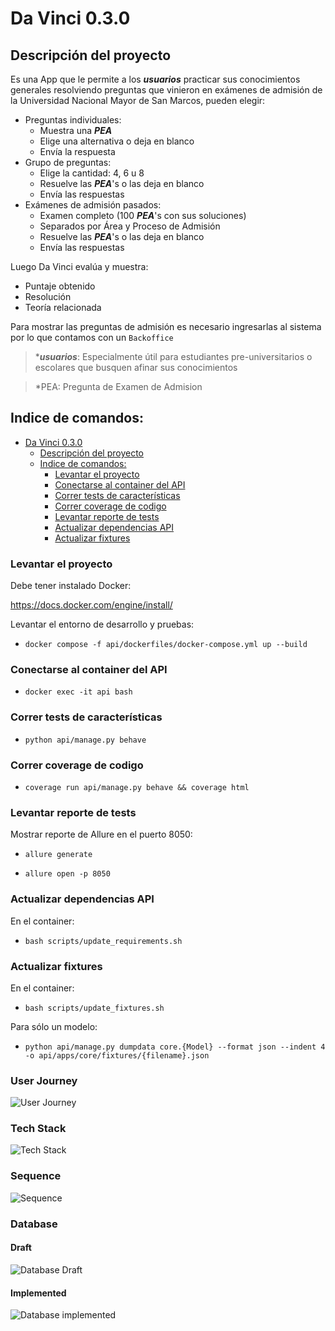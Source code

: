 # Da Vinci 0.3.0

## Descripción del proyecto

Es una App que le permite a los _**usuarios**_ practicar sus conocimientos generales resolviendo preguntas que vinieron en exámenes de admisión de la Universidad Nacional Mayor de San Marcos, pueden elegir:
- Preguntas individuales:
  - Muestra una _**PEA**_
  - Elige una alternativa o deja en blanco
  - Envía la respuesta
- Grupo de preguntas:
  - Elige la cantidad: 4, 6 u 8
  - Resuelve las _**PEA**_'s o las deja en blanco
  - Envía las respuestas
- Exámenes de admisión pasados:
  - Examen completo (100 _**PEA**_'s con sus soluciones)
  - Separados por Área y Proceso de Admisión
  - Resuelve las _**PEA**_'s o las deja en blanco
  - Envía las respuestas

Luego Da Vinci evalúa y muestra:
  - Puntaje obtenido
  - Resolución
  - Teoría relacionada

Para mostrar las preguntas de admisión es necesario ingresarlas al sistema por lo que contamos con un `Backoffice`

> *_**usuarios**_: Especialmente útil para estudiantes pre-universitarios o escolares que busquen afinar sus conocimientos

> *PEA: Pregunta de Examen de Admision

## Indice de comandos:

- [Da Vinci 0.3.0](#da-vinci-030)
  - [Descripción del proyecto](#descripción-del-proyecto)
  - [Indice de comandos:](#indice-de-comandos)
    - [Levantar el proyecto](#levantar-el-proyecto)
    - [Conectarse al container del API](#conectarse-al-container-del-api)
    - [Correr tests de características](#correr-tests-de-características)
    - [Correr coverage de codigo](#correr-coverage-de-codigo)
    - [Levantar reporte de tests](#levantar-reporte-de-tests)
    - [Actualizar dependencias API](#actualizar-dependencias-api)
    - [Actualizar fixtures](#actualizar-fixtures)


### Levantar el proyecto

Debe tener instalado Docker:

https://docs.docker.com/engine/install/

Levantar el entorno de desarrollo y pruebas:

- `docker compose -f api/dockerfiles/docker-compose.yml up --build`


### Conectarse al container del API

- `docker exec -it api bash`


### Correr tests de características

- `python api/manage.py behave`


### Correr coverage de codigo

- `coverage run api/manage.py behave && coverage html`


### Levantar reporte de tests

Mostrar reporte de Allure en el puerto 8050:

- `allure generate`

- `allure open -p 8050`


### Actualizar dependencias API

En el container:

- `bash scripts/update_requirements.sh`


### Actualizar fixtures

En el container:

- `bash scripts/update_fixtures.sh`

Para sólo un modelo:

- `python api/manage.py dumpdata core.{Model} --format json --indent 4 -o api/apps/core/fixtures/{filename}.json`





### User Journey

![User Journey](docs/context/out/0.4.0/Da%20Vinci.png)



### Tech Stack

![Tech Stack](docs/infrastructure/da_vinci.png)



### Sequence

![Sequence](docs/sequence/out/0.3.0/Da%20Vinci.png)



### Database

#### Draft

![Database Draft](docs/database/db_draft.png)

#### Implemented

![Database implemented](docs/database/db.png)
